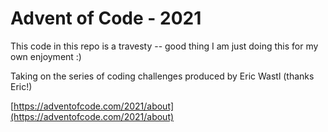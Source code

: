 # Advent of Code - 2021
This code in this repo is a travesty -- good thing I am just doing this for my own enjoyment :)

Taking on the series of coding challenges produced by Eric Wastl (thanks Eric!)

[https://adventofcode.com/2021/about](https://adventofcode.com/2021/about)
